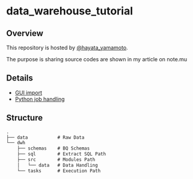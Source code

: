 # data_warehouse_tutorial
## Overview
This repository is hosted by [@hayata_yamamoto](https://twitter.com/hayata_yamamoto?lang=ja).

The purpose is sharing source codes are shown in my article on note.mu

## Details 
- [GUI import](https://note.mu/hayata_yamamoto/n/n28643a077ded)
- [Python job handling](https://note.mu/hayata_yamamoto/n/n9623a254fea0)

## Structure
```markdown
.
├── data           # Raw Data
└── dwh
    ├── schemas    # BQ Schemas
    ├── sql        # Extract SQL Path
    ├── src        # Modules Path
    │   └── data   # Data Handling
    └── tasks      # Execution Path 
```
